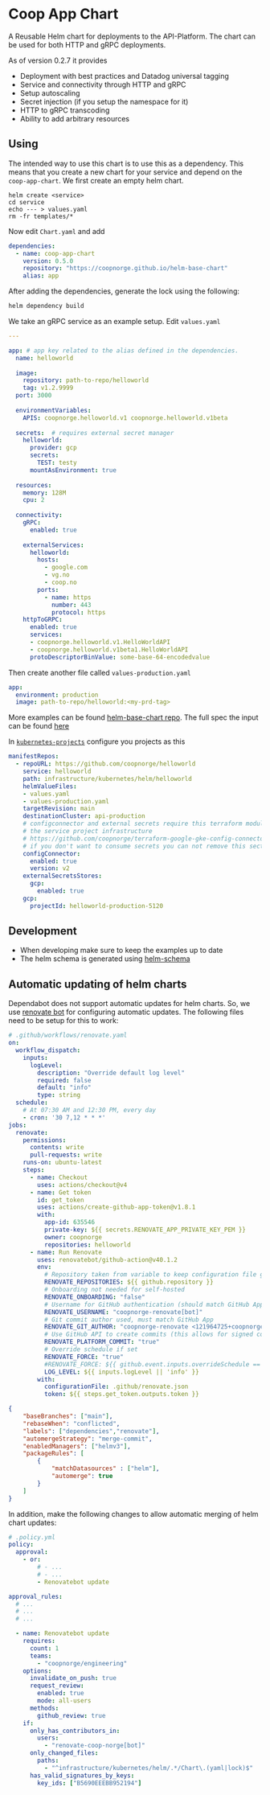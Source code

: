 # Coop App Chart

A Reusable Helm chart for deployments to the API-Platform. The chart can be
used for both HTTP and gRPC deployments.

As of version 0.2.7 it provides

* Deployment with best practices and Datadog universal tagging
* Service and connectivity through HTTP and gRPC
* Setup autoscaling
* Secret injection (if you setup the namespace for it)
* HTTP to gRPC transcoding
* Ability to add arbitrary resources

## Using

The intended way to use this chart is to use this as a dependency. This means
that you create a new chart for your service and depend on the
`coop-app-chart`. We first create an empty helm chart.

```shell
helm create <service>
cd service
echo --- > values.yaml
rm -fr templates/*
```

Now edit `Chart.yaml` and add

```yaml
dependencies:
  - name: coop-app-chart
    version: 0.5.0
    repository: "https://coopnorge.github.io/helm-base-chart"
    alias: app
```

After adding the dependencies, generate the lock using the following:

```bash
helm dependency build
```

We take an gRPC service as an example setup. Edit `values.yaml`

```yaml
---

app: # app key related to the alias defined in the dependencies.
  name: helloworld
  
  image: 
    repository: path-to-repo/helloworld
    tag: v1.2.9999
  port: 3000
  
  environmentVariables:
    APIS: coopnorge.helloworld.v1 coopnorge.helloworld.v1beta 
  
  secrets:  # requires external secret manager
    helloworld:
      provider: gcp 
      secrets:
        TEST: testy
      mountAsEnvironment: true
  
  resources:
    memory: 128M
    cpu: 2
  
  connectivity:
    gRPC:
      enabled: true
 
    externalServices:
      helloworld:
        hosts:
          - google.com
          - vg.no 
          - coop.no
        ports:
          - name: https
            number: 443
            protocol: https
    httpToGRPC:
      enabled: true
      services:
      - coopnorge.helloworld.v1.HelloWorldAPI
      - coopnorge.helloworld.v1beta1.HelloWorldAPI
      protoDescriptorBinValue: some-base-64-encodedvalue
```

Then create another file called `values-production.yaml`

```yaml
app:
  environment: production 
  image: path-to-repo/helloworld:<my-prd-tag>
```

More examples can be found [helm-base-chart repo][helm-base-chart]. The full
spec the input can be found [here][coop-app-chart-values]

In [`kubernetes-projects`][kubernetes-projects] configure you projects as this

```yaml
manifestRepos:
  - repoURL: https://github.com/coopnorge/helloworld
    service: helloworld
    path: infrastructure/kubernetes/helm/helloworld
    helmValueFiles:
    - values.yaml
    - values-production.yaml
    targetRevision: main
    destinationCluster: api-production
    # configconnector and external secrets require this terraform module in 
    # the service project infrastructure
    # https://github.com/coopnorge/terraform-google-gke-config-connector
    # if you don't want to consume secrets you can not remove this section.
    configConnector:
      enabled: true
      version: v2
    externalSecretsStores:
      gcp:
        enabled: true
    gcp:
      projectId: helloworld-production-5120
```

[helm-base-chart]: https://github.com/coopnorge/helm-base-chart/tree/main/examples
[kubernetes-projects]: https://github.com/coopnorge/kubernetes-projects
[coop-app-chart-values]: https://github.com/coopnorge/helm-base-chart/blob/main/charts/coop-app-chart/values.yaml

## Development

* When developing make sure to keep the examples up to date
* The helm schema is generated using [helm-schema][helm-schema]

[helm-schema]: https://github.com/dadav/helm-schema

## Automatic updating of helm charts

Dependabot does not support automatic updates for helm charts. So, we use
[renovate bot][renovate bot] for configuring automatic updates. The
following files need to be setup for this to work:

```yaml title=".github/workflows/renovate.yaml"
# .github/workflows/renovate.yaml
on:
  workflow_dispatch:
    inputs:
      logLevel:
        description: "Override default log level"
        required: false
        default: "info"
        type: string
  schedule:
    # At 07:30 AM and 12:30 PM, every day
    - cron: '30 7,12 * * *'
jobs:
  renovate:
    permissions:
      contents: write
      pull-requests: write
    runs-on: ubuntu-latest
    steps:
      - name: Checkout
        uses: actions/checkout@v4
      - name: Get token
        id: get_token
        uses: actions/create-github-app-token@v1.8.1
        with:
          app-id: 635546
          private-key: ${{ secrets.RENOVATE_APP_PRIVATE_KEY_PEM }}
          owner: coopnorge
          repositories: helloworld
      - name: Run Renovate
        uses: renovatebot/github-action@v40.1.2
        env:
          # Repository taken from variable to keep configuration file generic
          RENOVATE_REPOSITORIES: ${{ github.repository }}
          # Onboarding not needed for self-hosted
          RENOVATE_ONBOARDING: "false"
          # Username for GitHub authentication (should match GitHub App name + [bot])
          RENOVATE_USERNAME: "coopnorge-renovate[bot]"
          # Git commit author used, must match GitHub App
          RENOVATE_GIT_AUTHOR: "coopnorge-renovate <121964725+coopnorge-renovate[bot]@users.noreply.github.com>"
          # Use GitHub API to create commits (this allows for signed commits from GitHub App)
          RENOVATE_PLATFORM_COMMIT: "true"
          # Override schedule if set
          RENOVATE_FORCE: "true"
          #RENOVATE_FORCE: ${{ github.event.inputs.overrideSchedule == 'true' && '{''schedule'':null}' || '' }}
          LOG_LEVEL: ${{ inputs.logLevel || 'info' }}
        with:
          configurationFile: .github/renovate.json
          token: ${{ steps.get_token.outputs.token }}
```

```json title=".github/renovate.json"
{
    "baseBranches": ["main"],
    "rebaseWhen": "conflicted",
    "labels": ["dependencies","renovate"],
    "automergeStrategy": "merge-commit",
    "enabledManagers": ["helmv3"],
    "packageRules": [
        {
            "matchDatasources" : ["helm"],
            "automerge": true
        }
    ]
}
```

In addition, make the following changes to allow automatic merging of helm chart
updates:

```yaml title=".policy.yml"
# .policy.yml
policy:
  approval:
    - or:
        # - ...
        # - ...
        - Renovatebot update

approval_rules:
  # ...
  # ...
  # ...

  - name: Renovatebot update
    requires:
      count: 1
      teams:
        - "coopnorge/engineering"
    options:
      invalidate_on_push: true
      request_review:
        enabled: true
        mode: all-users
      methods:
        github_review: true
    if:
      only_has_contributors_in:
        users:
          - "renovate-coop-norge[bot]"
      only_changed_files:
        paths:
          - "^infrastructure/kubernetes/helm/.*/Chart\.(yaml|lock)$"
      has_valid_signatures_by_keys:
        key_ids: ["B5690EEEBB952194"]
```

[renovate bot]: https://github.com/renovatebot/renovate
